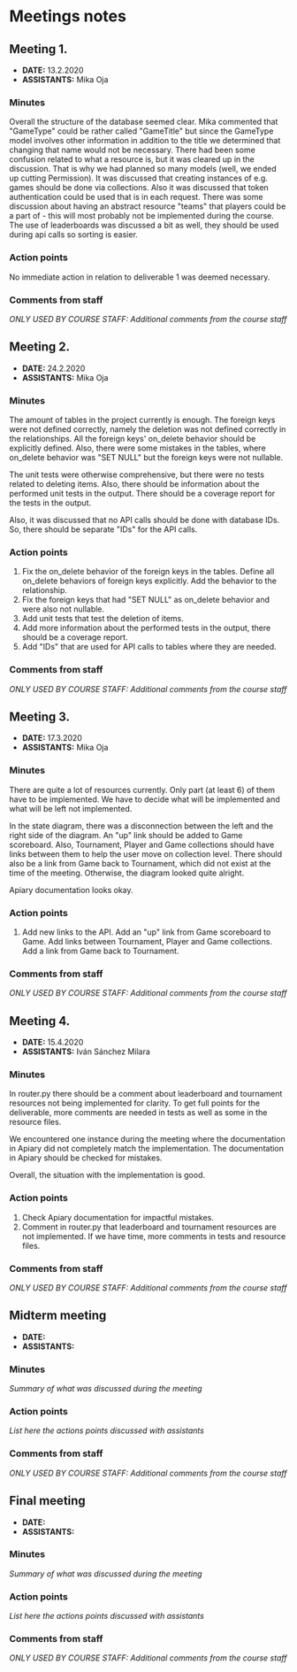 # Meetings notes

## Meeting 1.
* **DATE:** 13.2.2020
* **ASSISTANTS:** Mika Oja

### Minutes
Overall the structure of the database seemed clear. Mika commented that "GameType" could be rather called "GameTitle" but since the GameType model involves other information in addition to the title we determined that changing that name would not be necessary. There had been some confusion related to what a resource is, but it was cleared up in the discussion. That is why we had planned so many models (well, we ended up cutting Permission). It was discussed that creating instances of e.g. games should be done via collections. Also it was discussed that token authentication could be used that is in each request. 
There was some discussion about having an abstract resource "teams" that players could be a part of - this will most probably not be implemented during the course. The use of leaderboards was discussed a bit as well, they should be used during api calls so sorting is easier. 

### Action points
No immediate action in relation to deliverable 1 was deemed necessary. 

### Comments from staff
*ONLY USED BY COURSE STAFF: Additional comments from the course staff*

## Meeting 2.
* **DATE:** 24.2.2020
* **ASSISTANTS:** Mika Oja

### Minutes
The amount of tables in the project currently is enough. The foreign keys were not defined correctly, namely the deletion was not defined correctly in the relationships. All the foreign keys' on_delete behavior should be explicitly defined. Also, there were some mistakes in the tables, where on_delete behavior was "SET NULL" but the foreign keys were not nullable.

The unit tests were otherwise comprehensive, but there were no tests related to deleting items. Also, there should be information about the performed unit tests in the output. There should be a coverage report for the tests in the output.

Also, it was discussed that no API calls should be done with database IDs. So, there should be separate "IDs" for the API calls.  

### Action points

1. Fix the on_delete behavior of the foreign keys in the tables. Define all on_delete behaviors of foreign keys explicitly. Add the behavior to the relationship.
2. Fix the foreign keys that had "SET NULL" as on_delete behavior and were also not nullable.
3. Add unit tests that test the deletion of items.
4. Add more information about the performed tests in the output, there should be a coverage report.
5. Add "IDs" that are used for API calls to tables where they are needed.


### Comments from staff
*ONLY USED BY COURSE STAFF: Additional comments from the course staff*

## Meeting 3.
* **DATE:** 17.3.2020
* **ASSISTANTS:** Mika Oja

### Minutes
There are quite a lot of resources currently. Only part (at least 6) of them have to be implemented. We have to decide what will be implemented and what will be left not implemented. 

In the state diagram, there was a disconnection between the left and the right side of the diagram. An "up" link should be added to Game scoreboard. Also, Tournament, Player and Game collections should have links between them to help the user move on collection level. There should also be a link from Game back to Tournament, which did not exist at the time of the meeting. Otherwise, the diagram looked quite alright.

Apiary documentation looks okay. 

### Action points

1. Add new links to the API. Add an "up" link from Game scoreboard to Game. Add links between Tournament, Player and Game collections. Add a link from Game back to Tournament.

### Comments from staff
*ONLY USED BY COURSE STAFF: Additional comments from the course staff*

## Meeting 4.
* **DATE:** 15.4.2020
* **ASSISTANTS:** Iván Sánchez Milara

### Minutes
In router.py there should be a comment about leaderboard and tournament resources not being implemented for clarity. To get full points for the deliverable, more comments are needed in tests as well as some in the resource files. 

We encountered one instance during the meeting where the documentation in Apiary did not completely match the implementation. The documentation in Apiary should be checked for mistakes. 

Overall, the situation with the implementation is good. 

### Action points

1. Check Apiary documentation for impactful mistakes. 
2. Comment in router.py that leaderboard and tournament resources are not implemented. If we have time, more comments in tests and resource files. 


### Comments from staff
*ONLY USED BY COURSE STAFF: Additional comments from the course staff*

## Midterm meeting
* **DATE:**
* **ASSISTANTS:**

### Minutes
*Summary of what was discussed during the meeting*

### Action points
*List here the actions points discussed with assistants*


### Comments from staff
*ONLY USED BY COURSE STAFF: Additional comments from the course staff*

## Final meeting
* **DATE:**
* **ASSISTANTS:**

### Minutes
*Summary of what was discussed during the meeting*

### Action points
*List here the actions points discussed with assistants*


### Comments from staff
*ONLY USED BY COURSE STAFF: Additional comments from the course staff*


